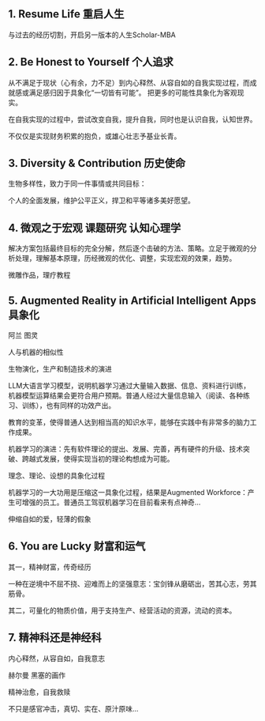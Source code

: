 ## 1. Resume Life 重启人生

与过去的经历切割，开启另一版本的人生Scholar-MBA

## 2. Be Honest to Yourself 个人追求

从不满足于现状（心有余，力不足）到内心释然、从容自如的自我实现过程，而成就感或满足感归因于具象化“一切皆有可能”。 把更多的可能性具象化为客观现实。

在自我实现的过程中，尝试改变自我，提升自我，同时也是认识自我，认知世界。

不仅仅是实现财务积累的抱负，或雄心壮志予基业长青。

## 3. Diversity & Contribution 历史使命

生物多样性，致力于同一件事情或共同目标：

个人的全面发展，维护公平正义，捍卫和平等诸多美好愿望。

## 4. 微观之于宏观 课题研究 认知心理学

解决方案包括最终目标的完全分解，然后逐个击破的方法、策略。立足于微观的分析处理，理解基本原理，历经微观的优化、调整，实现宏观的效果，趋势。

微雕作品，理疗教程

## 5. Augmented Reality in Artificial Intelligent Apps 具象化

阿兰 图灵

人与机器的相似性

生物演化，生产和制造技术的演进

LLM大语言学习模型，说明机器学习通过大量输入数据、信息、资料进行训练，机器模型运算结果会更符合用户预期。普通人经过大量信息输入（阅读、各种练习、训练），也有同样的功效产出。

教育的变革，使得普通人达到相当高的知识水平，能够在实践中有非常多的脑力工作成果。

机器学习的演进：先有软件理论的提出、发展、完善，再有硬件的升级、技术突破、跨越式发展，使得实现当初的理论构想成为可能。

理念、理论、设想的具象化过程

机器学习的一大功用是压缩这一具象化过程，结果是Augmented Workforce：产生可增强的员工。普通员工驾驭机器学习在目前看来有点神奇...

伸缩自如的爱，轻薄的假象

## 6. You are Lucky 财富和运气

其一，精神财富，传奇经历

一种在逆境中不屈不挠、迎难而上的坚强意志：宝剑锋从磨砺出，苦其心志，劳其筋骨。

其二，可量化的物质价值，用于支持生产、经营活动的资源，流动的资本。

## 7. 精神科还是神经科

内心释然，从容自如，自我意志

赫尔曼 黑塞的画作

精神治愈，自我救赎

不只是感官冲击，真切、实在、原汁原味...















